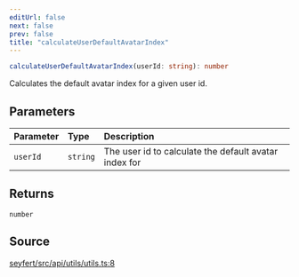 ```yaml
---
editUrl: false
next: false
prev: false
title: "calculateUserDefaultAvatarIndex"
---
```


```ts
calculateUserDefaultAvatarIndex(userId: string): number
```

Calculates the default avatar index for a given user id.

## Parameters

| Parameter | Type | Description |
| :------ | :------ | :------ |
| `userId` | `string` | The user id to calculate the default avatar index for |

## Returns

`number`

## Source

[seyfert/src/api/utils/utils.ts:8](https://github.com/potoland/potocuit/blob/fe122a1/src/api/utils/utils.ts#L8)
